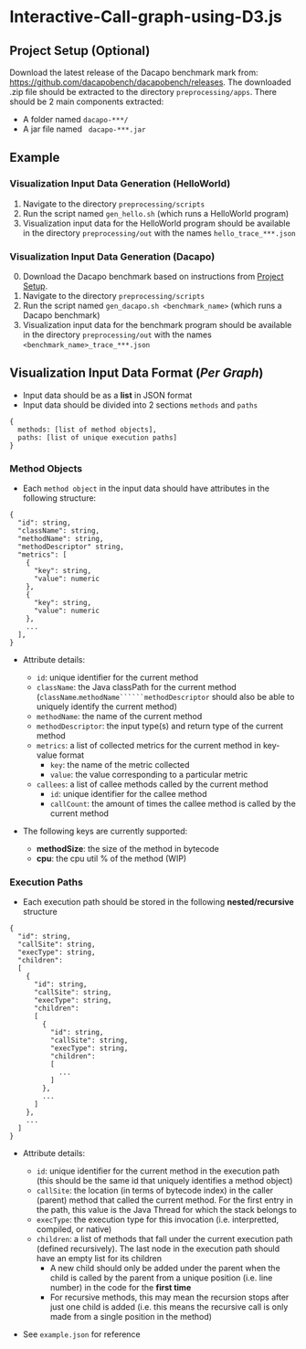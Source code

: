# Interactive-Call-graph-using-D3.js


## Project Setup (Optional)

Download the latest release of the Dacapo benchmark mark from: https://github.com/dacapobench/dacapobench/releases. 
The downloaded .zip file should be extracted to the directory `preprocessing/apps`. There should be 2 main components extracted:
- A folder named `dacapo-***/`
- A jar file named ` dacapo-***.jar`

## Example

### Visualization Input Data Generation (HelloWorld)
1. Navigate to the directory `preprocessing/scripts`
2. Run the script named `gen_hello.sh` (which runs a HelloWorld program)
3. Visualization input data for the HelloWorld program should be available in the directory `preprocessing/out` with the names `hello_trace_***.json`


### Visualization Input Data Generation (Dacapo)
0. Download the Dacapo benchmark based on instructions from [Project Setup](#project-setup-(optional)).
1. Navigate to the directory `preprocessing/scripts`
2. Run the script named `gen_dacapo.sh <benchmark_name>` (which runs a Dacapo benchmark)
3. Visualization input data for the benchmark program should be available in the directory `preprocessing/out` with the names `<benchmark_name>_trace_***.json`

## Visualization Input Data Format (*Per Graph*)
- Input data should be as a **list** in JSON format
- Input data should be divided into 2 sections ```methods``` and ```paths```
```
{
  methods: [list of method objects],
  paths: [list of unique execution paths]
}
```
### Method Objects
- Each ```method object``` in the input data should have attributes in the following structure:

```
{
  "id": string,
  "className": string,
  "methodName": string,
  "methodDescriptor" string,
  "metrics": [
    {
      "key": string,
      "value": numeric
    }, 
    {
      "key": string,
      "value": numeric
    },
    ...
  ],
}

```
- Attribute details:
  - ```id```: unique identifier for the current method
  - ```className```: the Java classPath for the current method (```className```.```methodName``````methodDescriptor``` should also be able to uniquely identify the current method)
  - ```methodName```: the name of the current method
  - ```methodDescriptor```: the input type(s) and return type of the current method
  - ```metrics```: a list of collected metrics for the current method in key-value format
    - ```key```: the name of the metric collected 
    - ```value```: the value corresponding to a particular metric  
  - ```callees```: a list of callee methods called by the current method
    - ```id```: unique identifier for the callee method
    - ```callCount```: the amount of times the callee method is called by the current method

- The following keys are currently supported:
  - **methodSize**: the size of the method in bytecode
  - **cpu**: the cpu util % of the method (WIP)

### Execution Paths
- Each execution path should be stored in the following **nested/recursive** structure
```
{
  "id": string,
  "callSite": string,
  "execType": string,
  "children": 
  [
    {
      "id": string,
      "callSite": string,
      "execType": string,
      "children": 
      [
        {
          "id": string,
          "callSite": string,
          "execType": string,
          "children": 
          [
            ...
          ]
        },
        ...
      ]
    },
    ...
  ]
}

```
- Attribute details:
  - ```id```: unique identifier for the current method in the execution path (this should be the same id that uniquely identifies a method object)
  - ```callSite```: the location (in terms of bytecode index) in the caller (parent) method that called the current method. For the first entry in the path, this value is the Java Thread for which the stack belongs to
  - ```execType```: the execution type for this invocation (i.e. interpretted, compiled, or native)
  - ```children```: a list of methods that fall under the current execution path (defined recursively). The last node in the execution path should have an empty list for its children
    - A new child should only be added under the parent when the child is called by the parent from a unique position (i.e. line number) in the code for the **first time**
    - For recursive methods, this may mean the recursion stops after just one child is added (i.e. this means the recursive call is only made from a single position in the method)


- See ```example.json``` for reference


